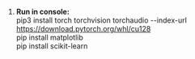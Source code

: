 1) **Run in console:**<br>
 pip3 install torch torchvision torchaudio --index-url https://download.pytorch.org/whl/cu128<br>
 pip install matplotlib<br>
 pip install scikit-learn<br>
 
 
 
